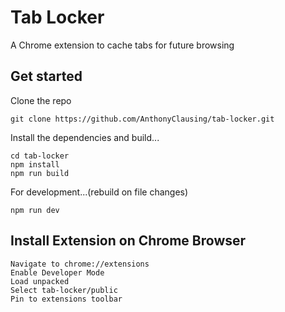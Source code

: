 
# Tab Locker
  A Chrome extension to cache tabs for future browsing
 
## Get started
  Clone the repo
  ```
  git clone https://github.com/AnthonyClausing/tab-locker.git
  ```
  Install the dependencies and build...

   ```
   cd tab-locker
   npm install
   npm run build
   ``` 

  For development...(rebuild on file changes)
  ```
  npm run dev
  ```
## Install Extension on Chrome Browser
  ```
  Navigate to chrome://extensions
  Enable Developer Mode
  Load unpacked
  Select tab-locker/public
  Pin to extensions toolbar
  ```
